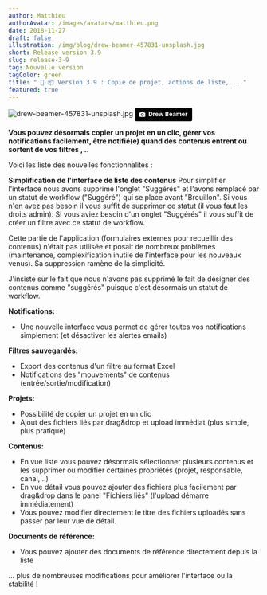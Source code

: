 ```yaml
---
author: Matthieu
authorAvatar: /images/avatars/matthieu.png
date: 2018-11-27
draft: false
illustration: /img/blog/drew-beamer-457831-unsplash.jpg
short: Release version 3.9
slug: release-3-9
tag: Nouvelle version
tagColor: green
title: " 🚚 📦 Version 3.9 : Copie de projet, actions de liste, ..."
featured: true
---
```


![drew-beamer-457831-unsplash.jpg](/img/blog/drew-beamer-457831-unsplash.jpg "drew-beamer-457831-unsplash.jpg")
<a style="background-color:black;color:white;text-decoration:none;padding:4px 6px;font-family:-apple-system, BlinkMacSystemFont, &quot;San Francisco&quot;, &quot;Helvetica Neue&quot;, Helvetica, Ubuntu, Roboto, Noto, &quot;Segoe UI&quot;, Arial, sans-serif;font-size:12px;font-weight:bold;line-height:1.2;display:inline-block;border-radius:3px" href="https://unsplash.com/@drew_beamer?utm_medium=referral&amp;utm_campaign=photographer-credit&amp;utm_content=creditBadge" target="_blank" rel="noopener noreferrer" title="Download free do whatever you want high-resolution photos from Drew Beamer"><span style="display:inline-block;padding:2px 3px"><svg xmlns="http://www.w3.org/2000/svg" style="height:12px;width:auto;position:relative;vertical-align:middle;top:-1px;fill:white" viewBox="0 0 32 32"><title>unsplash-logo</title><path d="M20.8 18.1c0 2.7-2.2 4.8-4.8 4.8s-4.8-2.1-4.8-4.8c0-2.7 2.2-4.8 4.8-4.8 2.7.1 4.8 2.2 4.8 4.8zm11.2-7.4v14.9c0 2.3-1.9 4.3-4.3 4.3h-23.4c-2.4 0-4.3-1.9-4.3-4.3v-15c0-2.3 1.9-4.3 4.3-4.3h3.7l.8-2.3c.4-1.1 1.7-2 2.9-2h8.6c1.2 0 2.5.9 2.9 2l.8 2.4h3.7c2.4 0 4.3 1.9 4.3 4.3zm-8.6 7.5c0-4.1-3.3-7.5-7.5-7.5-4.1 0-7.5 3.4-7.5 7.5s3.3 7.5 7.5 7.5c4.2-.1 7.5-3.4 7.5-7.5z"></path></svg></span><span style="display:inline-block;padding:2px 3px">Drew Beamer</span></a>

**Vous pouvez désormais copier un projet en un clic, gérer vos notifications facilement, être notifié(e) quand des contenus entrent ou sortent de vos filtres , ..**


Voici les liste des nouvelles fonctionnalités : 

**Simplification de l'interface de liste des contenus**
Pour simplifier l'interface nous avons supprimé l'onglet "Suggérés" et l'avons remplacé par un statut de workflow ("Suggéré") qui se place avant "Brouillon". 
Si vous n'en avez pas besoin il vous suffit de supprimer ce statut (il vous faut les droits admin). 
Si vous aviez besoin d'un onglet "Suggérés" il vous suffit de créer un filtre avec ce statut de workflow.

Cette partie de l'application (formulaires externes pour recueillir des contenus) n'était pas utilisée et posait de nombreux problèmes (maintenance, complexification inutile de l'interface pour les nouveaux venus). Sa suppression ramène de la simplicité.

J'insiste sur le fait que nous n'avons pas supprimé le fait de désigner des contenus comme "suggérés" puisque c'est désormais un statut de workflow.

**Notifications:**
- Une nouvelle interface vous permet de gérer toutes vos notifications simplement (et désactiver les alertes emails)

**Filtres sauvegardés:**
- Export des contenus d'un filtre au format Excel
- Notifications des "mouvements" de contenus (entrée/sortie/modification) 

**Projets:**
- Possibilité de copier un projet en un clic
- Ajout des fichiers liés par drag&drop et upload immédiat (plus simple, plus pratique)

**Contenus:**
- En vue liste vous pouvez désormais sélectionner plusieurs contenus et les supprimer ou modifier certaines propriétés (projet, responsable, canal, ..)
- En vue détail vous pouvez ajouter des fichiers plus facilement par drag&drop dans le panel "Fichiers liés" (l'upload démarre immédiatement)
- Vous pouvez modifier directement le titre des fichiers uploadés sans passer par leur vue de détail.

**Documents de référence:**
- Vous pouvez ajouter des documents de référence directement depuis la liste


...
plus de nombreuses modifications pour améliorer l'interface ou la stabilité !



